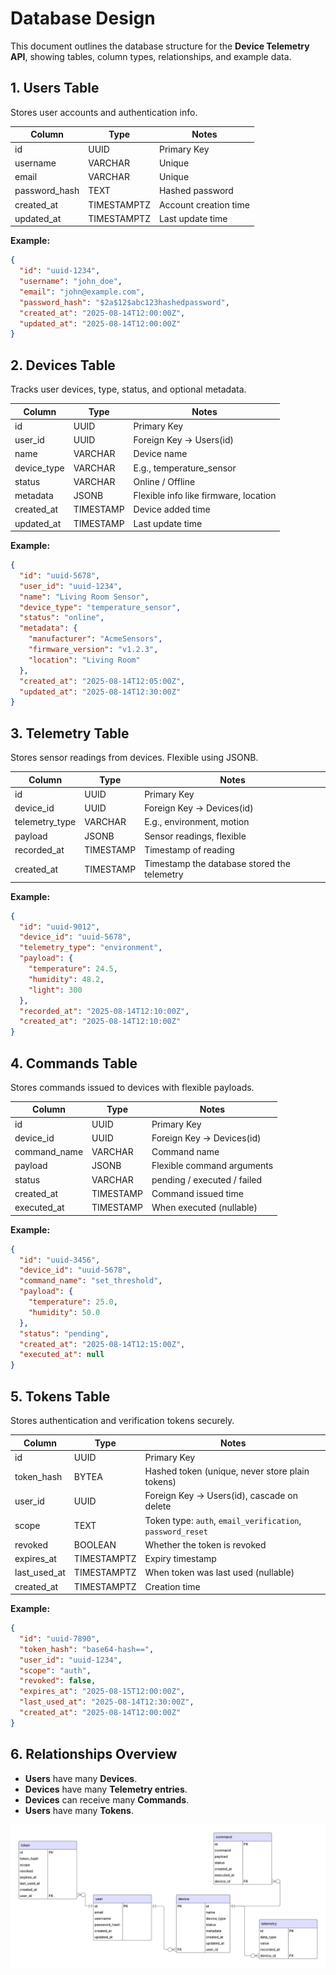 # Database Design

This document outlines the database structure for the **Device Telemetry API**, showing tables, column types, relationships, and example data.

## **1. Users Table**

Stores user accounts and authentication info.

| Column        | Type        | Notes                 |
| ------------- | ----------- | --------------------- |
| id            | UUID        | Primary Key           |
| username      | VARCHAR     | Unique                |
| email         | VARCHAR     | Unique                |
| password_hash | TEXT        | Hashed password       |
| created_at    | TIMESTAMPTZ | Account creation time |
| updated_at    | TIMESTAMPTZ | Last update time      |

**Example:**

```json
{
  "id": "uuid-1234",
  "username": "john_doe",
  "email": "john@example.com",
  "password_hash": "$2a$12$abc123hashedpassword",
  "created_at": "2025-08-14T12:00:00Z",
  "updated_at": "2025-08-14T12:00:00Z"
}
```

## **2. Devices Table**

Tracks user devices, type, status, and optional metadata.

| Column      | Type      | Notes                                 |
| ----------- | --------- | ------------------------------------- |
| id          | UUID      | Primary Key                           |
| user_id     | UUID      | Foreign Key → Users(id)               |
| name        | VARCHAR   | Device name                           |
| device_type | VARCHAR   | E.g., temperature_sensor              |
| status      | VARCHAR   | Online / Offline                      |
| metadata    | JSONB     | Flexible info like firmware, location |
| created_at  | TIMESTAMP | Device added time                     |
| updated_at  | TIMESTAMP | Last update time                      |

**Example:**

```json
{
  "id": "uuid-5678",
  "user_id": "uuid-1234",
  "name": "Living Room Sensor",
  "device_type": "temperature_sensor",
  "status": "online",
  "metadata": {
    "manufacturer": "AcmeSensors",
    "firmware_version": "v1.2.3",
    "location": "Living Room"
  },
  "created_at": "2025-08-14T12:05:00Z",
  "updated_at": "2025-08-14T12:30:00Z"
}
```

## **3. Telemetry Table**

Stores sensor readings from devices. Flexible using JSONB.

| Column         | Type      | Notes                                       |
| -------------- | --------- | ------------------------------------------- |
| id             | UUID      | Primary Key                                 |
| device_id      | UUID      | Foreign Key → Devices(id)                   |
| telemetry_type | VARCHAR   | E.g., environment, motion                   |
| payload        | JSONB     | Sensor readings, flexible                   |
| recorded_at    | TIMESTAMP | Timestamp of reading                        |
| created_at     | TIMESTAMP | Timestamp the database stored the telemetry |

**Example:**

```json
{
  "id": "uuid-9012",
  "device_id": "uuid-5678",
  "telemetry_type": "environment",
  "payload": {
    "temperature": 24.5,
    "humidity": 48.2,
    "light": 300
  },
  "recorded_at": "2025-08-14T12:10:00Z",
  "created_at": "2025-08-14T12:10:00Z"
}
```

## **4. Commands Table**

Stores commands issued to devices with flexible payloads.

| Column       | Type      | Notes                       |
| ------------ | --------- | --------------------------- |
| id           | UUID      | Primary Key                 |
| device_id    | UUID      | Foreign Key → Devices(id)   |
| command_name | VARCHAR   | Command name                |
| payload      | JSONB     | Flexible command arguments  |
| status       | VARCHAR   | pending / executed / failed |
| created_at   | TIMESTAMP | Command issued time         |
| executed_at  | TIMESTAMP | When executed (nullable)    |

**Example:**

```json
{
  "id": "uuid-3456",
  "device_id": "uuid-5678",
  "command_name": "set_threshold",
  "payload": {
    "temperature": 25.0,
    "humidity": 50.0
  },
  "status": "pending",
  "created_at": "2025-08-14T12:15:00Z",
  "executed_at": null
}
```

## **5. Tokens Table**

Stores authentication and verification tokens securely.

| Column       | Type        | Notes                                                      |
| ------------ | ----------- | ---------------------------------------------------------- |
| id           | UUID        | Primary Key                                                |
| token_hash   | BYTEA       | Hashed token (unique, never store plain tokens)            |
| user_id      | UUID        | Foreign Key → Users(id), cascade on delete                 |
| scope        | TEXT        | Token type: `auth`, `email_verification`, `password_reset` |
| revoked      | BOOLEAN     | Whether the token is revoked                               |
| expires_at   | TIMESTAMPTZ | Expiry timestamp                                           |
| last_used_at | TIMESTAMPTZ | When token was last used (nullable)                        |
| created_at   | TIMESTAMPTZ | Creation time                                              |

**Example:**

```json
{
  "id": "uuid-7890",
  "token_hash": "base64-hash==",
  "user_id": "uuid-1234",
  "scope": "auth",
  "revoked": false,
  "expires_at": "2025-08-15T12:00:00Z",
  "last_used_at": "2025-08-14T12:30:00Z",
  "created_at": "2025-08-14T12:00:00Z"
}
```

## **6. Relationships Overview**

- **Users** have many **Devices**.
- **Devices** have many **Telemetry entries**.
- **Devices** can receive many **Commands**.
- **Users** have many **Tokens**.

![ER Diagram](./er-diagram.png)
